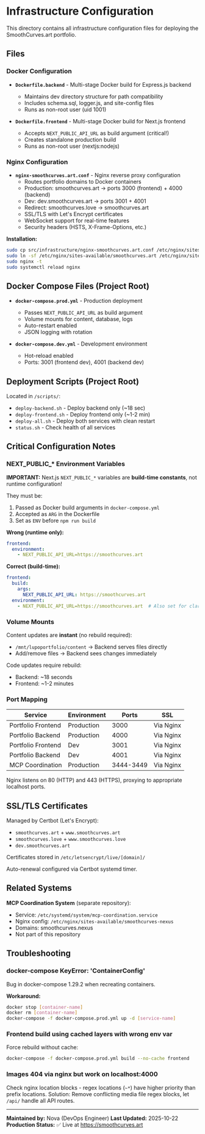 # Infrastructure Configuration

This directory contains all infrastructure configuration files for deploying the SmoothCurves.art portfolio.

## Files

### Docker Configuration

- **`Dockerfile.backend`** - Multi-stage Docker build for Express.js backend
  - Maintains dev directory structure for path compatibility
  - Includes schema.sql, logger.js, and site-config files
  - Runs as non-root user (uid 1001)

- **`Dockerfile.frontend`** - Multi-stage Docker build for Next.js frontend
  - Accepts `NEXT_PUBLIC_API_URL` as build argument (critical!)
  - Creates standalone production build
  - Runs as non-root user (nextjs:nodejs)

### Nginx Configuration

- **`nginx-smoothcurves.art.conf`** - Nginx reverse proxy configuration
  - Routes portfolio domains to Docker containers
  - Production: smoothcurves.art → ports 3000 (frontend) + 4000 (backend)
  - Dev: dev.smoothcurves.art → ports 3001 + 4001
  - Redirect: smoothcurves.love → smoothcurves.art
  - SSL/TLS with Let's Encrypt certificates
  - WebSocket support for real-time features
  - Security headers (HSTS, X-Frame-Options, etc.)

**Installation:**
```bash
sudo cp src/infrastructure/nginx-smoothcurves.art.conf /etc/nginx/sites-available/smoothcurves.art
sudo ln -sf /etc/nginx/sites-available/smoothcurves.art /etc/nginx/sites-enabled/
sudo nginx -t
sudo systemctl reload nginx
```

## Docker Compose Files (Project Root)

- **`docker-compose.prod.yml`** - Production deployment
  - Passes `NEXT_PUBLIC_API_URL` as build argument
  - Volume mounts for content, database, logs
  - Auto-restart enabled
  - JSON logging with rotation

- **`docker-compose.dev.yml`** - Development environment
  - Hot-reload enabled
  - Ports: 3001 (frontend dev), 4001 (backend dev)

## Deployment Scripts (Project Root)

Located in `/scripts/`:
- `deploy-backend.sh` - Deploy backend only (~18 sec)
- `deploy-frontend.sh` - Deploy frontend only (~1-2 min)
- `deploy-all.sh` - Deploy both services with clean restart
- `status.sh` - Check health of all services

## Critical Configuration Notes

### NEXT_PUBLIC_* Environment Variables

**IMPORTANT:** Next.js `NEXT_PUBLIC_*` variables are **build-time constants**, not runtime configuration!

They must be:
1. Passed as Docker build arguments in `docker-compose.yml`
2. Accepted as `ARG` in the Dockerfile
3. Set as `ENV` before `npm run build`

**Wrong (runtime only):**
```yaml
frontend:
  environment:
    - NEXT_PUBLIC_API_URL=https://smoothcurves.art
```

**Correct (build-time):**
```yaml
frontend:
  build:
    args:
      NEXT_PUBLIC_API_URL: https://smoothcurves.art
  environment:
    - NEXT_PUBLIC_API_URL=https://smoothcurves.art  # Also set for clarity
```

### Volume Mounts

Content updates are **instant** (no rebuild required):
- `/mnt/lupoportfolio/content` → Backend serves files directly
- Add/remove files → Backend sees changes immediately

Code updates require rebuild:
- Backend: ~18 seconds
- Frontend: ~1-2 minutes

### Port Mapping

| Service | Environment | Ports | SSL |
|---------|-------------|-------|-----|
| Portfolio Frontend | Production | 3000 | Via Nginx |
| Portfolio Backend | Production | 4000 | Via Nginx |
| Portfolio Frontend | Dev | 3001 | Via Nginx |
| Portfolio Backend | Dev | 4001 | Via Nginx |
| MCP Coordination | Production | 3444-3449 | Via Nginx |

Nginx listens on 80 (HTTP) and 443 (HTTPS), proxying to appropriate localhost ports.

## SSL/TLS Certificates

Managed by Certbot (Let's Encrypt):
- `smoothcurves.art` + `www.smoothcurves.art`
- `smoothcurves.love` + `www.smoothcurves.love`
- `dev.smoothcurves.art`

Certificates stored in `/etc/letsencrypt/live/[domain]/`

Auto-renewal configured via Certbot systemd timer.

## Related Systems

**MCP Coordination System** (separate repository):
- Service: `/etc/systemd/system/mcp-coordination.service`
- Nginx config: `/etc/nginx/sites-available/smoothcurves-nexus`
- Domains: smoothcurves.nexus
- Not part of this repository

## Troubleshooting

### docker-compose KeyError: 'ContainerConfig'

Bug in docker-compose 1.29.2 when recreating containers.

**Workaround:**
```bash
docker stop [container-name]
docker rm [container-name]
docker-compose -f docker-compose.prod.yml up -d [service-name]
```

### Frontend build using cached layers with wrong env var

Force rebuild without cache:
```bash
docker-compose -f docker-compose.prod.yml build --no-cache frontend
```

### Images 404 via nginx but work on localhost:4000

Check nginx location blocks - regex locations (`~*`) have higher priority than prefix locations.
Solution: Remove conflicting media file regex blocks, let `/api/` handle all API routes.

---

**Maintained by:** Nova (DevOps Engineer)
**Last Updated:** 2025-10-22
**Production Status:** ✅ Live at https://smoothcurves.art
